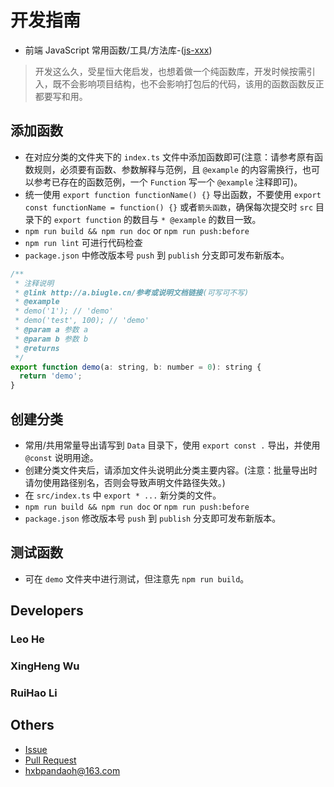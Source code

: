 # 开发指南

* 前端 JavaScript 常用函数/工具/方法库-([js-xxx](https://github.com/pandaoh/js-xxx))

> 开发这么久，受星恒大佬启发，也想着做一个纯函数库，开发时候按需引入，既不会影响项目结构，也不会影响打包后的代码，该用的函数函数反正都要写和用。

## 添加函数

* 在对应分类的文件夹下的 `index.ts` 文件中添加函数即可(注意：请参考原有函数规则，必须要有函数、参数解释与范例，且 `@example` 的内容需换行，也可以参考已存在的函数范例，一个 `Function` 写一个 `@example` 注释即可)。
* 统一使用 `export function functionName() {}` 导出函数，不要使用 `export const functionName = function() {}` 或者`箭头函数`，确保每次提交时 `src` 目录下的 `export function` 的数目与 `* @example` 的数目一致。
* `npm run build && npm run doc` or `npm run push:before`
* `npm run lint` 可进行代码检查
* `package.json` 中修改版本号 `push` 到 `publish` 分支即可发布新版本。

```javascript
/**
 * 注释说明
 * @link http://a.biugle.cn/参考或说明文档链接(可写可不写)
 * @example
 * demo('1'); // 'demo'
 * demo('test', 100); // 'demo'
 * @param a 参数 a
 * @param b 参数 b
 * @returns
 */
export function demo(a: string, b: number = 0): string {
  return 'demo';
}
```

## 创建分类

* 常用/共用常量导出请写到 `Data` 目录下，使用 `export const .` 导出，并使用 `@const` 说明用途。
* 创建分类文件夹后，请添加文件头说明此分类主要内容。(注意：批量导出时请勿使用路径别名，否则会导致声明文件路径失效。)
* 在 `src/index.ts` 中 `export * ...` 新分类的文件。
* `npm run build && npm run doc` or `npm run push:before`
* `package.json` 修改版本号 `push` 到 `publish` 分支即可发布新版本。

## 测试函数

* 可在 `demo` 文件夹中进行测试，但注意先 `npm run build`。

## Developers

### Leo He
### XingHeng Wu
### RuiHao Li

## Others

* [Issue](https://github.com/pandaoh/js-xxx/issues)
* [Pull Request](https://github.com/pandaoh/js-xxx/pulls)
* [hxbpandaoh@163.com](mailto:hxbpandaoh@163.com)
